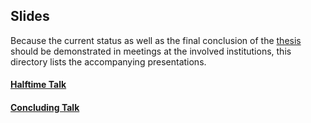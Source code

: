 ## Slides

Because the current status as well as the final conclusion of the [thesis](https://github.com/frtzzzzz/bachelor/tree/main/thesis) should be demonstrated in meetings at the involved institutions,
this directory lists the accompanying presentations.

#### [Halftime Talk]()

#### [Concluding Talk]()
